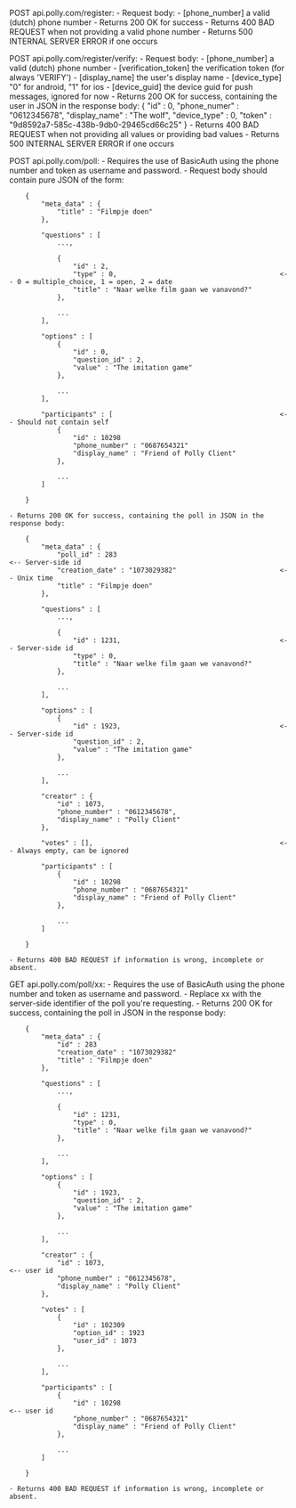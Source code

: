 POST api.polly.com/register:
    - Request body:
        - [phone_number] a valid (dutch) phone number
    - Returns 200 OK for success
    - Returns 400 BAD REQUEST when not providing a valid phone number
    - Returns 500 INTERNAL SERVER ERROR if one occurs

POST api.polly.com/register/verify:
    - Request body:
        - [phone_number] a valid (dutch) phone number
        - [verification_token] the verification token (for always 'VERIFY')
        - [display_name] the user's display name
        - [device_type] "0" for android, "1" for ios
        - [device_guid] the device guid for push messages, ignored for now
    - Returns 200 OK for success, containing the user in JSON in the response body:
        {
            "id" : 0,
            "phone_numer" : "0612345678",
            "display_name" : "The wolf",
            "device_type" : 0,
            "token" : "9d8592a7-585c-438b-9db0-29465cd66c25"
        }
    - Returns 400 BAD REQUEST when not providing all values or providing bad values
    - Returns 500 INTERNAL SERVER ERROR if one occurs

POST api.polly.com/poll:
    - Requires the use of BasicAuth using the phone number and token as username and password.
    - Request body should contain pure JSON of the form:
        
        {
            "meta_data" : {
                "title" : "Filmpje doen"
            },

            "questions" : [
                ...,

                {
                    "id" : 2,
                    "type" : 0,                                         <-- 0 = multiple_choice, 1 = open, 2 = date
                    "title" : "Naar welke film gaan we vanavond?"
                },

                ...
            ],

            "options" : [
                {
                    "id" : 0,
                    "question_id" : 2,
                    "value" : "The imitation game"
                },

                ...
            ],

            "participants" : [                                          <-- Should not contain self
                {
                    "id" : 10298
                    "phone_number" : "0687654321"
                    "display_name" : "Friend of Polly Client"
                },

                ...
            ]

        }

    - Returns 200 OK for success, containing the poll in JSON in the response body:
        
        {
            "meta_data" : {
                "poll_id" : 283                                              <-- Server-side id
                "creation_date" : "1073029382"                          <-- Unix time
                "title" : "Filmpje doen"
            },

            "questions" : [
                ...,

                {
                    "id" : 1231,                                        <-- Server-side id
                    "type" : 0,
                    "title" : "Naar welke film gaan we vanavond?"
                },

                ...
            ],

            "options" : [
                {
                    "id" : 1923,                                        <-- Server-side id
                    "question_id" : 2,
                    "value" : "The imitation game"
                },

                ...
            ],

            "creator" : {
                "id" : 1073,
                "phone_number" : "0612345678",
                "display_name" : "Polly Client"
            },

            "votes" : [],                                               <-- Always empty, can be ignored

            "participants" : [
                {
                    "id" : 10298
                    "phone_number" : "0687654321"
                    "display_name" : "Friend of Polly Client"
                },

                ...
            ]

        }

    - Returns 400 BAD REQUEST if information is wrong, incomplete or absent.

GET api.polly.com/poll/xx:
    - Requires the use of BasicAuth using the phone number and token as username and password.
    - Replace xx with the server-side identifier of the poll you're requesting.
    - Returns 200 OK for success, containing the poll in JSON in the response body:

        {
            "meta_data" : {
                "id" : 283
                "creation_date" : "1073029382"
                "title" : "Filmpje doen"
            },

            "questions" : [
                ...,

                {
                    "id" : 1231,
                    "type" : 0,
                    "title" : "Naar welke film gaan we vanavond?"
                },

                ...
            ],

            "options" : [
                {
                    "id" : 1923,
                    "question_id" : 2,
                    "value" : "The imitation game"
                },

                ...
            ],

            "creator" : {
                "id" : 1073,                                                            <-- user id
                "phone_number" : "0612345678",
                "display_name" : "Polly Client"
            },

            "votes" : [
                {
                    "id" : 102309
                    "option_id" : 1923
                    "user_id" : 1073
                },

                ...
            ],

            "participants" : [
                {
                    "id" : 10298                                                        <-- user id
                    "phone_number" : "0687654321"
                    "display_name" : "Friend of Polly Client"
                },

                ...
            ]

        }

    - Returns 400 BAD REQUEST if information is wrong, incomplete or absent.

